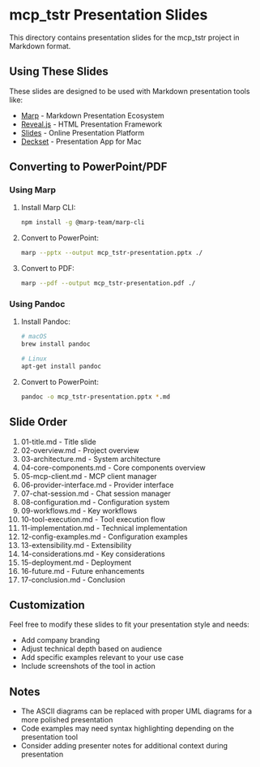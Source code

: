# mcp_tstr Presentation Slides

This directory contains presentation slides for the mcp_tstr project in Markdown format.

## Using These Slides

These slides are designed to be used with Markdown presentation tools like:

- [Marp](https://marp.app/) - Markdown Presentation Ecosystem
- [Reveal.js](https://revealjs.com/) - HTML Presentation Framework
- [Slides](https://slides.com/) - Online Presentation Platform
- [Deckset](https://www.deckset.com/) - Presentation App for Mac

## Converting to PowerPoint/PDF

### Using Marp

1. Install Marp CLI:
   ```bash
   npm install -g @marp-team/marp-cli
   ```

2. Convert to PowerPoint:
   ```bash
   marp --pptx --output mcp_tstr-presentation.pptx ./
   ```

3. Convert to PDF:
   ```bash
   marp --pdf --output mcp_tstr-presentation.pdf ./
   ```

### Using Pandoc

1. Install Pandoc:
   ```bash
   # macOS
   brew install pandoc
   
   # Linux
   apt-get install pandoc
   ```

2. Convert to PowerPoint:
   ```bash
   pandoc -o mcp_tstr-presentation.pptx *.md
   ```

## Slide Order

1. 01-title.md - Title slide
2. 02-overview.md - Project overview
3. 03-architecture.md - System architecture
4. 04-core-components.md - Core components overview
5. 05-mcp-client.md - MCP client manager
6. 06-provider-interface.md - Provider interface
7. 07-chat-session.md - Chat session manager
8. 08-configuration.md - Configuration system
9. 09-workflows.md - Key workflows
10. 10-tool-execution.md - Tool execution flow
11. 11-implementation.md - Technical implementation
12. 12-config-examples.md - Configuration examples
13. 13-extensibility.md - Extensibility
14. 14-considerations.md - Key considerations
15. 15-deployment.md - Deployment
16. 16-future.md - Future enhancements
17. 17-conclusion.md - Conclusion

## Customization

Feel free to modify these slides to fit your presentation style and needs:

- Add company branding
- Adjust technical depth based on audience
- Add specific examples relevant to your use case
- Include screenshots of the tool in action

## Notes

- The ASCII diagrams can be replaced with proper UML diagrams for a more polished presentation
- Code examples may need syntax highlighting depending on the presentation tool
- Consider adding presenter notes for additional context during presentation
